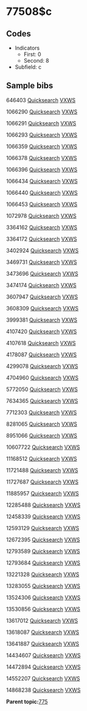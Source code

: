 # 77508$c

## Codes

-   Indicators
    -   First: 0
    -   Second: 8
-   Subfield: c

## Sample bibs

646403 [Quicksearch](https://search.library.yale.edu/catalog/646403) [VXWS](http://prodorbis.library.yale.edu:7014/vxws/GetHoldingsService?bibId=646403)

1066290 [Quicksearch](https://search.library.yale.edu/catalog/1066290) [VXWS](http://prodorbis.library.yale.edu:7014/vxws/GetHoldingsService?bibId=1066290)

1066291 [Quicksearch](https://search.library.yale.edu/catalog/1066291) [VXWS](http://prodorbis.library.yale.edu:7014/vxws/GetHoldingsService?bibId=1066291)

1066293 [Quicksearch](https://search.library.yale.edu/catalog/1066293) [VXWS](http://prodorbis.library.yale.edu:7014/vxws/GetHoldingsService?bibId=1066293)

1066359 [Quicksearch](https://search.library.yale.edu/catalog/1066359) [VXWS](http://prodorbis.library.yale.edu:7014/vxws/GetHoldingsService?bibId=1066359)

1066378 [Quicksearch](https://search.library.yale.edu/catalog/1066378) [VXWS](http://prodorbis.library.yale.edu:7014/vxws/GetHoldingsService?bibId=1066378)

1066396 [Quicksearch](https://search.library.yale.edu/catalog/1066396) [VXWS](http://prodorbis.library.yale.edu:7014/vxws/GetHoldingsService?bibId=1066396)

1066434 [Quicksearch](https://search.library.yale.edu/catalog/1066434) [VXWS](http://prodorbis.library.yale.edu:7014/vxws/GetHoldingsService?bibId=1066434)

1066440 [Quicksearch](https://search.library.yale.edu/catalog/1066440) [VXWS](http://prodorbis.library.yale.edu:7014/vxws/GetHoldingsService?bibId=1066440)

1066453 [Quicksearch](https://search.library.yale.edu/catalog/1066453) [VXWS](http://prodorbis.library.yale.edu:7014/vxws/GetHoldingsService?bibId=1066453)

1072978 [Quicksearch](https://search.library.yale.edu/catalog/1072978) [VXWS](http://prodorbis.library.yale.edu:7014/vxws/GetHoldingsService?bibId=1072978)

3364162 [Quicksearch](https://search.library.yale.edu/catalog/3364162) [VXWS](http://prodorbis.library.yale.edu:7014/vxws/GetHoldingsService?bibId=3364162)

3364172 [Quicksearch](https://search.library.yale.edu/catalog/3364172) [VXWS](http://prodorbis.library.yale.edu:7014/vxws/GetHoldingsService?bibId=3364172)

3402924 [Quicksearch](https://search.library.yale.edu/catalog/3402924) [VXWS](http://prodorbis.library.yale.edu:7014/vxws/GetHoldingsService?bibId=3402924)

3469731 [Quicksearch](https://search.library.yale.edu/catalog/3469731) [VXWS](http://prodorbis.library.yale.edu:7014/vxws/GetHoldingsService?bibId=3469731)

3473696 [Quicksearch](https://search.library.yale.edu/catalog/3473696) [VXWS](http://prodorbis.library.yale.edu:7014/vxws/GetHoldingsService?bibId=3473696)

3474174 [Quicksearch](https://search.library.yale.edu/catalog/3474174) [VXWS](http://prodorbis.library.yale.edu:7014/vxws/GetHoldingsService?bibId=3474174)

3607947 [Quicksearch](https://search.library.yale.edu/catalog/3607947) [VXWS](http://prodorbis.library.yale.edu:7014/vxws/GetHoldingsService?bibId=3607947)

3608309 [Quicksearch](https://search.library.yale.edu/catalog/3608309) [VXWS](http://prodorbis.library.yale.edu:7014/vxws/GetHoldingsService?bibId=3608309)

3999381 [Quicksearch](https://search.library.yale.edu/catalog/3999381) [VXWS](http://prodorbis.library.yale.edu:7014/vxws/GetHoldingsService?bibId=3999381)

4107420 [Quicksearch](https://search.library.yale.edu/catalog/4107420) [VXWS](http://prodorbis.library.yale.edu:7014/vxws/GetHoldingsService?bibId=4107420)

4107618 [Quicksearch](https://search.library.yale.edu/catalog/4107618) [VXWS](http://prodorbis.library.yale.edu:7014/vxws/GetHoldingsService?bibId=4107618)

4178087 [Quicksearch](https://search.library.yale.edu/catalog/4178087) [VXWS](http://prodorbis.library.yale.edu:7014/vxws/GetHoldingsService?bibId=4178087)

4299078 [Quicksearch](https://search.library.yale.edu/catalog/4299078) [VXWS](http://prodorbis.library.yale.edu:7014/vxws/GetHoldingsService?bibId=4299078)

4704960 [Quicksearch](https://search.library.yale.edu/catalog/4704960) [VXWS](http://prodorbis.library.yale.edu:7014/vxws/GetHoldingsService?bibId=4704960)

5772050 [Quicksearch](https://search.library.yale.edu/catalog/5772050) [VXWS](http://prodorbis.library.yale.edu:7014/vxws/GetHoldingsService?bibId=5772050)

7634365 [Quicksearch](https://search.library.yale.edu/catalog/7634365) [VXWS](http://prodorbis.library.yale.edu:7014/vxws/GetHoldingsService?bibId=7634365)

7712303 [Quicksearch](https://search.library.yale.edu/catalog/7712303) [VXWS](http://prodorbis.library.yale.edu:7014/vxws/GetHoldingsService?bibId=7712303)

8281065 [Quicksearch](https://search.library.yale.edu/catalog/8281065) [VXWS](http://prodorbis.library.yale.edu:7014/vxws/GetHoldingsService?bibId=8281065)

8951066 [Quicksearch](https://search.library.yale.edu/catalog/8951066) [VXWS](http://prodorbis.library.yale.edu:7014/vxws/GetHoldingsService?bibId=8951066)

10607722 [Quicksearch](https://search.library.yale.edu/catalog/10607722) [VXWS](http://prodorbis.library.yale.edu:7014/vxws/GetHoldingsService?bibId=10607722)

11168512 [Quicksearch](https://search.library.yale.edu/catalog/11168512) [VXWS](http://prodorbis.library.yale.edu:7014/vxws/GetHoldingsService?bibId=11168512)

11721488 [Quicksearch](https://search.library.yale.edu/catalog/11721488) [VXWS](http://prodorbis.library.yale.edu:7014/vxws/GetHoldingsService?bibId=11721488)

11727687 [Quicksearch](https://search.library.yale.edu/catalog/11727687) [VXWS](http://prodorbis.library.yale.edu:7014/vxws/GetHoldingsService?bibId=11727687)

11885957 [Quicksearch](https://search.library.yale.edu/catalog/11885957) [VXWS](http://prodorbis.library.yale.edu:7014/vxws/GetHoldingsService?bibId=11885957)

12285488 [Quicksearch](https://search.library.yale.edu/catalog/12285488) [VXWS](http://prodorbis.library.yale.edu:7014/vxws/GetHoldingsService?bibId=12285488)

12458339 [Quicksearch](https://search.library.yale.edu/catalog/12458339) [VXWS](http://prodorbis.library.yale.edu:7014/vxws/GetHoldingsService?bibId=12458339)

12593129 [Quicksearch](https://search.library.yale.edu/catalog/12593129) [VXWS](http://prodorbis.library.yale.edu:7014/vxws/GetHoldingsService?bibId=12593129)

12672395 [Quicksearch](https://search.library.yale.edu/catalog/12672395) [VXWS](http://prodorbis.library.yale.edu:7014/vxws/GetHoldingsService?bibId=12672395)

12793589 [Quicksearch](https://search.library.yale.edu/catalog/12793589) [VXWS](http://prodorbis.library.yale.edu:7014/vxws/GetHoldingsService?bibId=12793589)

12793684 [Quicksearch](https://search.library.yale.edu/catalog/12793684) [VXWS](http://prodorbis.library.yale.edu:7014/vxws/GetHoldingsService?bibId=12793684)

13221328 [Quicksearch](https://search.library.yale.edu/catalog/13221328) [VXWS](http://prodorbis.library.yale.edu:7014/vxws/GetHoldingsService?bibId=13221328)

13283055 [Quicksearch](https://search.library.yale.edu/catalog/13283055) [VXWS](http://prodorbis.library.yale.edu:7014/vxws/GetHoldingsService?bibId=13283055)

13524306 [Quicksearch](https://search.library.yale.edu/catalog/13524306) [VXWS](http://prodorbis.library.yale.edu:7014/vxws/GetHoldingsService?bibId=13524306)

13530856 [Quicksearch](https://search.library.yale.edu/catalog/13530856) [VXWS](http://prodorbis.library.yale.edu:7014/vxws/GetHoldingsService?bibId=13530856)

13617012 [Quicksearch](https://search.library.yale.edu/catalog/13617012) [VXWS](http://prodorbis.library.yale.edu:7014/vxws/GetHoldingsService?bibId=13617012)

13618087 [Quicksearch](https://search.library.yale.edu/catalog/13618087) [VXWS](http://prodorbis.library.yale.edu:7014/vxws/GetHoldingsService?bibId=13618087)

13641887 [Quicksearch](https://search.library.yale.edu/catalog/13641887) [VXWS](http://prodorbis.library.yale.edu:7014/vxws/GetHoldingsService?bibId=13641887)

14434607 [Quicksearch](https://search.library.yale.edu/catalog/14434607) [VXWS](http://prodorbis.library.yale.edu:7014/vxws/GetHoldingsService?bibId=14434607)

14472894 [Quicksearch](https://search.library.yale.edu/catalog/14472894) [VXWS](http://prodorbis.library.yale.edu:7014/vxws/GetHoldingsService?bibId=14472894)

14552207 [Quicksearch](https://search.library.yale.edu/catalog/14552207) [VXWS](http://prodorbis.library.yale.edu:7014/vxws/GetHoldingsService?bibId=14552207)

14868238 [Quicksearch](https://search.library.yale.edu/catalog/14868238) [VXWS](http://prodorbis.library.yale.edu:7014/vxws/GetHoldingsService?bibId=14868238)

**Parent topic:**[775](../../tags/775/775.md)

